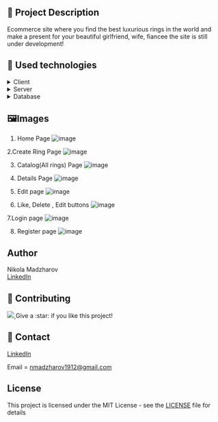 
## :pencil: Project Description
Ecommerce site where you find the best luxurious rings in the world and make a present for your beautiful girlfriend, wife, fiancee
the site is still under development!

## :hammer: Used technologies

<details>
  <summary>Client</summary>
  <ul>
    <li>HTML & CSS</li>
     <li>ReactJS</li>
    
  </ul>
</details>


<details>
  <summary>Server</summary>
  <ul>
    <li>Entity Framework Core</li>
  </ul>
</details>

<details>
<summary>Database</summary>
  <ul>
    <li>MySQL</li>
     
  </ul>
</details>


## 🖼️Images


1. Home Page
![image](https://user-images.githubusercontent.com/89745007/226475798-983ecb90-b01f-47c8-bf0a-95ee0cb5ae05.png)


2.Create Ring Page
![image](https://user-images.githubusercontent.com/89745007/226475844-379b7ccd-0a86-4d28-aac4-2cc42d6ab2f3.png)


3. Catalog(All rings) Page
![image](https://user-images.githubusercontent.com/89745007/226476225-9614077c-4322-489b-8f56-4b74609cb727.png)

4. Details Page 
![image](https://user-images.githubusercontent.com/89745007/231191868-e70103ad-3d46-4a31-8d2f-7180b7d846cd.png)

5. Edit page 
![image](https://user-images.githubusercontent.com/89745007/231192011-180602e2-ac78-4898-9fbd-fad3f3a1d407.png)

6. Like, Delete , Edit buttons
![image](https://user-images.githubusercontent.com/89745007/231192357-53af8d55-3ee2-493d-aa79-e43bbb985e81.png)

7.Login page
![image](https://user-images.githubusercontent.com/89745007/231192493-f0014e41-e32b-4dcd-b8e6-4ea0420c2eb7.png)

8. Register page
![image](https://user-images.githubusercontent.com/89745007/231192568-0f465b79-474b-48ad-8bff-76dcd366ff67.png)



## Author
Nikola Madzharov
<br />
[LinkedIn](https://www.linkedin.com/in/nikola-madzharov-106b90236/)


## :wave: Contributing

<a href="https://github.com/Louis3797/awesome-readme-template/graphs/contributors">
  <img src="https://contrib.rocks/image?repo=Louis3797/awesome-readme-template" />
</a>
Give a :star: if you like this project!


## :handshake: Contact

[LinkedIn](https://www.linkedin.com/in/nikola-madzharov-106b90236/)


Email = nmadzharov1912@gmail.com



## License
This project is licensed under the MIT License - see the [LICENSE](LICENSE) file for details
